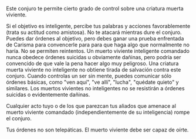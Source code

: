 Este conjuro te permite cierto grado de control sobre una criatura muerta viviente.

Si el objetivo es inteligente, percibe tus palabras y acciones favorablemente (trata su actitud como amistosa). No te atacará mientras dure el conjuro. Puedes dar órdenes al objetivo, pero debes ganar una prueba enfrentada de Carisma para convencerle para para que haga algo que normalmente no haría. No se permiten reintentos. Un muerto viviente inteligente comandado nunca obedece órdenes suicidas u obviamente dañinas, pero podría ser convencido de que vale la pena hacer algo muy peligroso. Una criatura muerta viviente no inteligente no obtiene tirada de salvación contra este conjuro. Cuando controlas un ser sin mente, puedes comunicar sólo órdenes básicas, como "ven aquí", "ve allí", "lucha", "quédate quieto" y similares. Los muertos vivientes no inteligentes no se resistirán a órdenes suicidas o evidentemente dañinas.

Cualquier acto tuyo o de los que parezcan tus aliados que amenace al muerto viviente comandado (independientemente de su inteligencia) rompe el conjuro.

Tus órdenes no son telepáticas. El muerto viviente debe ser capaz de oírte.
